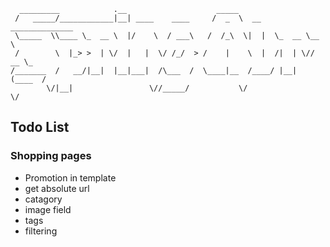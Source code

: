       _________            .__                    _____                       
     /   _____/____________|__| ____    ____     /  _  \  __ ______________   
     \_____  \\____ \_  __ \  |/    \  / ___\   /  /_\  \|  |  \_  __ \__  \  
     /        \  |_> >  | \/  |   |  \/ /_/  > /    |    \  |  /|  | \// __ \_
    /_______  /   __/|__|  |__|___|  /\___  /  \____|__  /____/ |__|  (____  /
            \/|__|                 \//_____/           \/                  \/ 
            
## Todo List
### Shopping pages
* Promotion in template
* get absolute url
* catagory
* image field
* tags
* filtering
